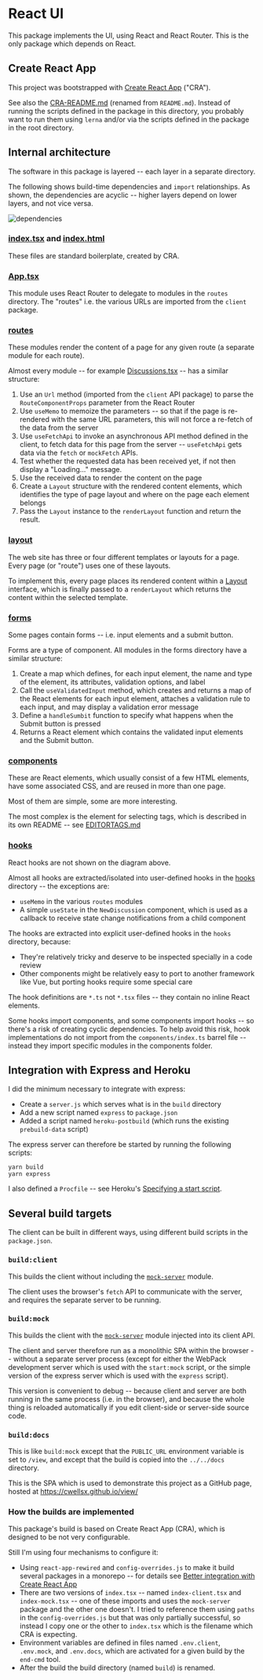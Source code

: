 # React UI

This package implements the UI, using React and React Router.
This is the only package which depends on React.

## Create React App

This project was bootstrapped with [Create React App](https://github.com/facebook/create-react-app) ("CRA").

See also the [CRA-README.md](./CRA-README.md) (renamed from `README.md`).
Instead of running the scripts defined in the package in this directory,
you probably want to run them using `lerna` and/or via the scripts defined in the package in the root directory.

## Internal architecture

The software in this package is layered -- each layer in a separate directory.

The following shows build-time dependencies and `import` relationships.
As shown, the dependencies are acyclic -- higher layers depend on lower layers, and not vice versa.

![dependencies](./dependencies.png)

### [index.tsx](./src/index.tsx) and [index.html](./public/index.html)

These files are standard boilerplate, created by CRA.

### [App.tsx](./src/App.tsx)

This module uses React Router to delegate to modules in the `routes` directory.
The "routes" i.e. the various URLs are imported from the `client` package.

### [routes](./src/routes)

These modules render the content of a page for any given route (a separate module for each route).

Almost every module -- for example [Discussions.tsx](./src/routes/Discussions.tsx) -- has a similar structure:

1. Use an `Url` method (imported from the `client` API package) to parse the `RouteComponentProps` parameter from
   the React Router
2. Use `useMemo` to memoize the parameters -- so that if the page is re-rendered with the same URL parameters,
   this will not force a re-fetch of the data from the server
3. Use `useFetchApi` to invoke an asynchronous API method defined in the client, to fetch data for this page from the
   server -- `useFetchApi` gets data via the `fetch` or `mockFetch` APIs.
4. Test whether the requested data has been received yet, if not then display a "Loading..." message.
5. Use the received data to render the content on the page
6. Create a `Layout` structure with the rendered content elements,
   which identifies the type of page layout and where on the page each element belongs
7. Pass the `Layout` instance to the `renderLayout` function and return the result.

### [layout](./src/layout)

The web site has three or four different templates or layouts for a page.
Every page (or "route") uses one of these layouts.

To implement this, every page places its rendered content within a [Layout](./src/layout/Layout) interface,
which is finally passed to a `renderLayout` which returns the content within the selected template.

### [forms](./src/forms)

Some pages contain forms -- i.e. input elements and a submit button.

Forms are a type of component.
All modules in the forms directory have a similar structure:

1. Create a map which defines, for each input element, the name and type of the element,
   its attributes, validation options, and label
2. Call the `useValidatedInput` method, which creates and returns a map of the React elements for each input element,
   attaches a validation rule to each input, and may display a validation error message
3. Define a `handleSumbit` function to specify what happens when the Submit button is pressed
4. Returns a React element which contains the validated input elements and the Submit button.

### [components](./src/components)

These are React elements, which usually consist of a few HTML elements, have some associated CSS,
and are reused in more than one page.

Most of them are simple, some are more interesting.

The most complex is the element for selecting tags, which is described in its own README --
see [EDITORTAGS.md](./src/components/EDITORTAGS.md)

### [hooks](./src/hooks)

React hooks are not shown on the diagram above.

Almost all hooks are extracted/isolated into user-defined hooks in the [hooks](./src/hooks) directory -- the exceptions are:

- `useMemo` in the various `routes` modules
- A simple `useState` in the `NewDiscussion` component, which is used as a callback
  to receive state change notifications from a child component

The hooks are extracted into explicit user-defined hooks in the `hooks` directory, because:

- They're relatively tricky and deserve to be inspected specially in a code review
- Other components might be relatively easy to port to another framework like Vue,
  but porting hooks require some special care

The hook definitions are `*.ts` not `*.tsx` files -- they contain no inline React elements.

Some hooks import components, and some components import hooks -- so there's a risk of creating
cyclic dependencies.
To help avoid this risk, hook implementations do not import from the `components/index.ts` barrel file --
instead they import specific modules in the components folder.

## Integration with Express and Heroku

I did the minimum necessary to integrate with express:

- Create a `server.js` which serves what is in the `build` directory
- Add a new script named `express` to `package.json`
- Added a script named `heroku-postbuild` (which runs the existing `prebuild-data` script)

The express server can therefore be started by running the following scripts:

```
yarn build
yarn express
```

I also defined a `Procfile` -- see Heroku's
[Specifying a start script](https://devcenter.heroku.com/articles/deploying-nodejs#specifying-a-start-script).

## Several build targets

The client can be built in different ways, using different build scripts in the `package.json`.

### `build:client`

This builds the client without including the [`mock-server`](../#mock-server) module.

The client uses the browser's `fetch` API to communicate with the server, and requires the separate server to be running.

### `build:mock`

This builds the client with the [`mock-server`](../#mock-server) module injected into its client API.

The client and server therefore run as a monolithic SPA within the browser -- without a separate server process
(except for either the WebPack development server which is used with the `start:mock` script,
or the simple version of the express server which is used with the `express` script).

This version is convenient to debug --
because client and server are both running in the same process (i.e. in the browser),
and because the whole thing is reloaded automatically if you edit client-side or server-side source code.

### `build:docs`

This is like `build:mock` except that the `PUBLIC_URL` environment variable is set to `/view`,
and except that the build is copied into the `../../docs` directory.

This is the SPA which is used to demonstrate this project as a GitHub page,
hosted at https://cwellsx.github.io/view/

### How the builds are implemented

This package's build is based on Create React App (CRA), which is designed to be not very configurable.

Still I'm using four mechanisms to configure it:

- Using `react-app-rewired` and `config-overrides.js` to make it build several packages in a monorepo
  -- for details see
  [Better integration with Create React App](../../MONOREPO.md#better-integration-with-create-react-app)
- There are two versions of `index.tsx` -- named `index-client.tsx` and `index-mock.tsx` -- one of these imports and uses
  the `mock-server` package and the other one doesn't.
  I tried to reference them using `paths` in the `config-overrides.js` but that was only partially
  successful, so instead I copy one or the other to `index.tsx` which is the filename which CRA is expecting.
- Environment variables are defined in files named `.env.client`, `.env.mock`, and `.env.docs`,
  which are activated for a given build by the `end-cmd` tool.
- After the build the build directory (named `build`) is renamed.
